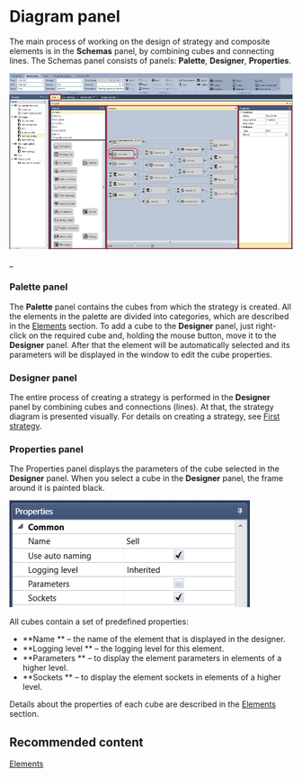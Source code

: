# Diagram panel

The main process of working on the design of strategy and composite elements is in the **Schemas** panel, by combining cubes and connecting lines. The Schemas panel consists of panels: **Palette**, **Designer**, **Properties**.

![\_](../images/Designer_Designer_schemes_strategies_and_component_elements_00.png)

\_

### Palette panel

The **Palette** panel contains the cubes from which the strategy is created. All the elements in the palette are divided into categories, which are described in the [Elements](Designer_Description_of_elements.md) section. To add a cube to the **Designer** panel, just right\-click on the required cube and, holding the mouse button, move it to the **Designer** panel. After that the element will be automatically selected and its parameters will be displayed in the window to edit the cube properties. 

### Designer panel

The entire process of creating a strategy is performed in the **Designer** panel by combining cubes and connections (lines). At that, the strategy diagram is presented visually. For details on creating a strategy, see [First strategy](Designer_Algorithm_creation_of_elements.md). 

### Properties panel

The Properties panel displays the parameters of the cube selected in the **Designer** panel. When you select a cube in the **Designer** panel, the frame around it is painted black. 

![Designer The Properties Panel 00](../images/Designer_Properties_Panel_00.png)

All cubes contain a set of predefined properties:

- **Name ** – the name of the element that is displayed in the designer.
- **Logging level ** – the logging level for this element.
- **Parameters ** – to display the element parameters in elements of a higher level.
- **Sockets ** – to display the element sockets in elements of a higher level.

Details about the properties of each cube are described in the [Elements](Designer_Description_of_elements.md) section.

## Recommended content

[Elements](Designer_Description_of_elements.md)
